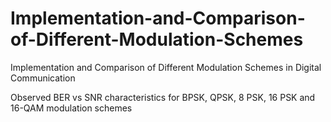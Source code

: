 # Implementation-and-Comparison-of-Different-Modulation-Schemes
Implementation and Comparison of Different Modulation Schemes in Digital Communication

Observed BER vs SNR characteristics for BPSK, QPSK, 8 PSK, 16 PSK and 16-QAM modulation schemes
